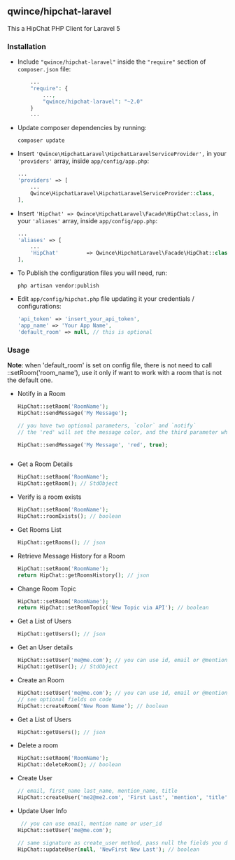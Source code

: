 ## qwince/hipchat-laravel

This a HipChat PHP Client for Laravel 5

### Installation

- Include `"qwince/hipchat-laravel"` inside the `"require"` section of `composer.json` file:

    ```php
        ...
        "require": {
            ...,
            "qwince/hipchat-laravel": "~2.0"
        }
        ...
    
    ```

- Update composer dependencies by running:

    
    ```
    composer update
    ```

- Insert `'Qwince\HipchatLaravel\HipchatLaravelServiceProvider',` in your `'providers'` array, inside `app/config/app.php`:

    ```php
    ...
    'providers' => [
        ...
        Qwince\HipchatLaravel\HipchatLaravelServiceProvider::class,
    ],
    ```
    
    
- Insert `'HipChat' => Qwince\HipchatLaravel\Facade\HipChat:class,` in your `'aliases'` array, inside `app/config/app.php`:

    ```php
    ...
    'aliases' => [
        ...
        'HipChat'         => Qwince\HipchatLaravel\Facade\HipChat::class,
    ],
    ```
    
    
- To Publish the configuration files you will need, run:

    ```
    php artisan vendor:publish
    ```

- Edit `app/config/hipchat.php` file updating it your credentials / configurations:

    ```php
    'api_token' => 'insert_your_api_token',
    'app_name' => 'Your App Name',
    'default_room' => null, // this is optional
    
    ```
    
    


### Usage

**Note**: when 'default_room' is set on config file, there is not need to call ::setRoom('room_name'), use it only if want to work with a room that is not the default one.

- Notify in a Room

    ```php
    HipChat::setRoom('RoomName');
    HipChat::sendMessage('My Message');
    
    // you have two optional parameters, `color` and `notify`
    // the 'red' will set the message color, and the third parameter when `true` notify all users on the room
    
    HipChat::sendMessage('My Message', 'red', true);
    
    
    
    ```
    
- Get a Room Details

    ```php
    HipChat::setRoom('RoomName');
    HipChat::getRoom(); // StdObject
    ```
    
- Verify is a room exists

    ```php
    HipChat::setRoom('RoomName');
    HipChat::roomExists(); // boolean
    ```
    
    
- Get Rooms List

    ```php
    HipChat::getRooms(); // json
    ```
    
    
- Retrieve Message History for a Room

    ```php
    HipChat::setRoom('RoomName');
    return HipChat::getRoomsHistory(); // json
    ```
    
    
- Change Room Topic

    ```php
    HipChat::setRoom('RoomName');
    return HipChat::setRoomTopic('New Topic via API'); // boolean
    ```
    
    
- Get a List of Users

    ```php
    HipChat::getUsers(); // json
    ```
    
- Get an User details

    ```php
    HipChat::setUser('me@me.com'); // you can use id, email or @mention_name
    HipChat::getUser(); // StdObject
    ```
    
- Create an Room

    ```php
    HipChat::setUser('me@me.com'); // you can use id, email or @mention_name
    // see optional fields on code
    HipChat::createRoom('New Room Name'); // boolean
    ```
    
- Get a List of Users

    ```php
    HipChat::getUsers(); // json
    ```
    

- Delete a room

    ```php
    HipChat::setRoom('RoomName');
    HipChat::deleteRoom(); // boolean
    ```

- Create User

    ```php
    // email, first_name last_name, mention_name, title
    HipChat::createUser('me2@me2.com', 'First Last', 'mention', 'title'); // boolean
    ```
    
- Update User Info

    ```php 
     // you can use email, mention name or user_id
    HipChat::setUser('me@me.com');
    
    // same signature as create_user method, pass null the fields you dont want to update
    HipChat::updateUser(null, 'NewFirst New Last'); // boolean
    
    ```


    